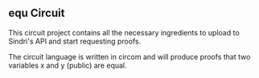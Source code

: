 ## equ Circuit

This circuit project contains all the necessary ingredients to upload to Sindri's API and start requesting proofs.

The circuit language is written in circom and will produce proofs that two variables x and y (public) are equal.
